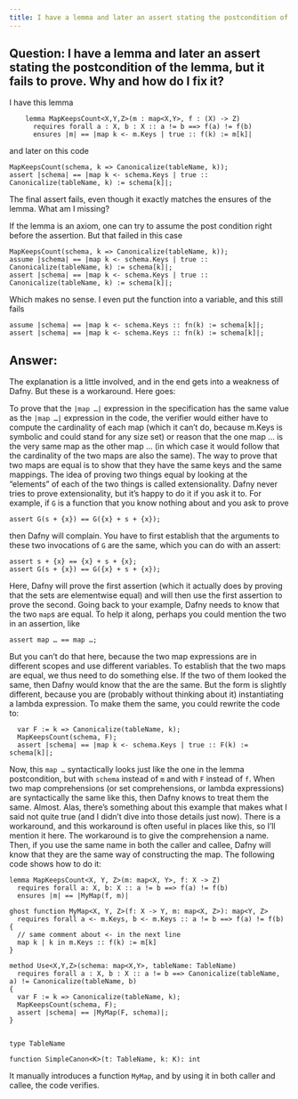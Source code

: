 ```yaml
---
title: I have a lemma and later an assert stating the postcondition of the lemma, but it fails to prove. Why and how do I fix it?
---
```


## Question: I have a lemma and later an assert stating the postcondition of the lemma, but it fails to prove. Why and how do I fix it?

I have this lemma
```dafny
    lemma MapKeepsCount<X,Y,Z>(m : map<X,Y>, f : (X) -> Z)
      requires forall a : X, b : X :: a != b ==> f(a) != f(b)
      ensures |m| == |map k <- m.Keys | true :: f(k) := m[k]|
```
and later on this code
```dafny
MapKeepsCount(schema, k => Canonicalize(tableName, k));
assert |schema| == |map k <- schema.Keys | true :: Canonicalize(tableName, k) := schema[k]|;
```

The final assert fails, even though it exactly matches the ensures of the lemma.
What am I missing? 

If the lemma is an axiom, one can try to assume the post condition right before the assertion. 
But that failed in this case

```dafny
MapKeepsCount(schema, k => Canonicalize(tableName, k));
assume |schema| == |map k <- schema.Keys | true :: Canonicalize(tableName, k) := schema[k]|;
assert |schema| == |map k <- schema.Keys | true :: Canonicalize(tableName, k) := schema[k]|;
```

Which makes no sense.
I even put the function into a variable, and this still fails
```dafny
assume |schema| == |map k <- schema.Keys :: fn(k) := schema[k]|;
assert |schema| == |map k <- schema.Keys :: fn(k) := schema[k]|;
```

## Answer:

The explanation is a little involved, and in the end gets into a weakness of Dafny. But these is a workaround. Here goes:

To prove that the `|map …|` expression in the specification has the same value as the `|map …|` expression in the code, 
the verifier would either have to compute the cardinality of each map (which it can’t do, because m.Keys is symbolic and could stand for any size set) 
or reason that the one map … is the very same map as the other map … (in which case it would follow that the cardinality of the two maps are also the same).
The way to prove that two maps are equal is to show that they have the same keys and the same mappings. 
The idea of proving two things equal by looking at the “elements” of each of the two things is called extensionality. 
Dafny never tries to prove extensionality, but it’s happy to do it if you ask it to. 
For example, if `G` is a function that you know nothing about and you ask to prove
```dafny
assert G(s + {x}) == G({x} + s + {x});
```
then Dafny will complain. You have to first establish that the arguments to these two invocations of `G` are the same, which you can do with an assert:
```dafny
assert s + {x} == {x} + s + {x};
assert G(s + {x}) == G({x} + s + {x});
```

Here, Dafny will prove the first assertion (which it actually does by proving that the sets are elementwise equal) and will then use the first assertion to prove the second.
Going back to your example, Dafny needs to know that the two `map`s are equal. To help it along, perhaps you could mention the two in an assertion, like

`assert map … == map …;`

But you can’t do that here, because the two map expressions are in different scopes and use different variables.
To establish that the two maps are equal, we thus need to do something else. 
If the two of them looked the same, then Dafny would know that the are the same. 
But the form is slightly different, because you are (probably without thinking about it) instantiating a lambda expression. 
To make them the same, you could rewrite the code to:
```dafny
  var F := k => Canonicalize(tableName, k);
  MapKeepsCount(schema, F);
  assert |schema| == |map k <- schema.Keys | true :: F(k) := schema[k]|;
```

Now, this `map …` syntactically looks just like the one in the lemma postcondition, but with `schema` instead of `m` and with `F` instead of `f`. 
When two map comprehensions (or set comprehensions, or lambda expressions) are syntactically the same like this, then Dafny knows to treat them the same.
Almost. 
Alas, there’s something about this example that makes what I said not quite true (and I didn’t dive into those details just now). 
There is a workaround, and this workaround is often useful in places like this, so I’ll mention it here. 
The workaround is to give the comprehension a name. Then, if you use the same name in both the caller and callee, 
Dafny will know that they are the same way of constructing the map. 
The following code shows how to do it: 
```dafny
lemma MapKeepsCount<X, Y, Z>(m: map<X, Y>, f: X -> Z)
  requires forall a: X, b: X :: a != b ==> f(a) != f(b)
  ensures |m| == |MyMap(f, m)|

ghost function MyMap<X, Y, Z>(f: X -> Y, m: map<X, Z>): map<Y, Z>
  requires forall a <- m.Keys, b <- m.Keys :: a != b ==> f(a) != f(b)
{
  // same comment about <- in the next line
  map k | k in m.Keys :: f(k) := m[k]
}

method Use<X,Y,Z>(schema: map<X,Y>, tableName: TableName)
  requires forall a : X, b : X :: a != b ==> Canonicalize(tableName, a) != Canonicalize(tableName, b)
{
  var F := k => Canonicalize(tableName, k);
  MapKeepsCount(schema, F);
  assert |schema| == |MyMap(F, schema)|;
}


type TableName

function SimpleCanon<K>(t: TableName, k: K): int

```

It manually introduces a function `MyMap`, and by using it in both caller and callee, the code verifies.
